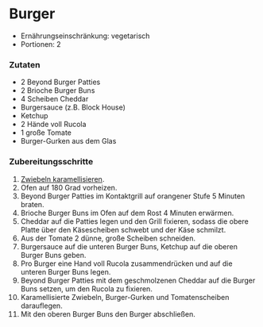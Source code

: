 # Burger

- Ernährungseinschränkung: vegetarisch
- Portionen: 2

### Zutaten

- 2 Beyond Burger Patties
- 2 Brioche Burger Buns
- 4 Scheiben Cheddar
- Burgersauce (z.B. Block House)
- Ketchup
- 2 Hände voll Rucola
- 1 große Tomate
- Burger-Gurken aus dem Glas

### Zubereitungsschritte

1. [Zwiebeln karamellisieren](<../Rezeptschritte/Zwiebeln karamellisieren.md>).
2. Ofen auf 180 Grad vorheizen.
3. Beyond Burger Patties im Kontaktgrill auf orangener Stufe 5 Minuten braten.
4. Brioche Burger Buns im Ofen auf dem Rost 4 Minuten erwärmen.
5. Cheddar auf die Patties legen und den Grill fixieren, sodass die obere Platte über den Käsescheiben schwebt und der Käse schmilzt.
6. Aus der Tomate 2 dünne, große Scheiben schneiden.
7. Burgersauce auf die unteren Burger Buns, Ketchup auf die oberen Burger Buns geben.
8. Pro Burger eine Hand voll Rucola zusammendrücken und auf die unteren Burger Buns legen.
9. Beyond Burger Patties mit dem geschmolzenen Cheddar auf die Burger Buns setzen, um den Rucola zu fixieren.
10. Karamellisierte Zwiebeln, Burger-Gurken und Tomatenscheiben darauflegen.
11. Mit den oberen Burger Buns den Burger abschließen.